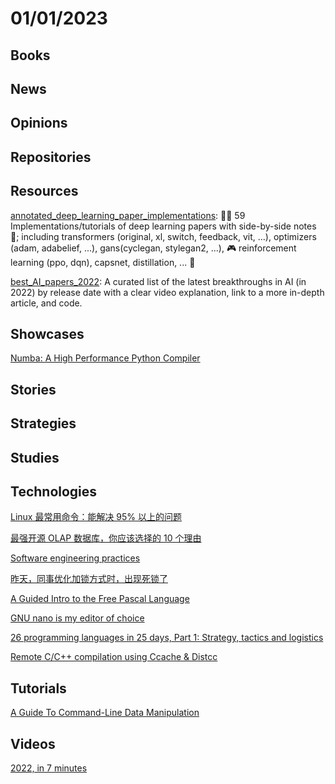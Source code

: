 # 01/01/2023

## Books

## News

## Opinions

## Repositories

## Resources
[annotated_deep_learning_paper_implementations](https://github.com/labmlai/annotated_deep_learning_paper_implementations): 🧑‍🏫 59 Implementations/tutorials of deep learning papers with side-by-side notes 📝; including transformers (original, xl, switch, feedback, vit, ...), optimizers (adam, adabelief, ...), gans(cyclegan, stylegan2, ...), 🎮 reinforcement learning (ppo, dqn), capsnet, distillation, ... 🧠

[best_AI_papers_2022](https://github.com/louisfb01/best_AI_papers_2022): A curated list of the latest breakthroughs in AI (in 2022) by release date with a clear video explanation, link to a more in-depth article, and code.

## Showcases
[Numba: A High Performance Python Compiler](https://numba.pydata.org/)

## Stories

## Strategies

## Studies

## Technologies
[Linux 最常用命令：能解决 95% 以上的问题](https://mp.weixin.qq.com/s/hb_sdbK7Dppye5N64vYvLw)

[最强开源 OLAP 数据库，你应该选择的 10 个理由](https://blog.bcmeng.com/post/starrocks-10.html)

[Software engineering practices](https://simonwillison.net/2022/Oct/1/software-engineering-practices/)

[昨天，同事优化加锁方式时，出现死锁了](https://my.oschina.net/u/4526289/blog/5611437)

[A Guided Intro to the Free Pascal Language](https://www.getlazarus.org/guides/intro/)

[GNU nano is my editor of choice](https://ariadne.space/2021/08/13/gnu-nano-is-my-editor-of-choice/)

[26 programming languages in 25 days, Part 1: Strategy, tactics and logistics](https://matt.might.net/articles/26-languages-part1/)

[Remote C/C++ compilation using Ccache & Distcc](https://blog.zaleos.net/giving-ccache-distcc-a-spin/)

## Tutorials
[A Guide To Command-Line Data Manipulation](https://www.smashingmagazine.com/2022/12/guide-command-line-data-manipulation-cli-miller/)

## Videos
[2022, in 7 minutes](https://www.youtube.com/watch?v=PLDFgKzWy3o)
